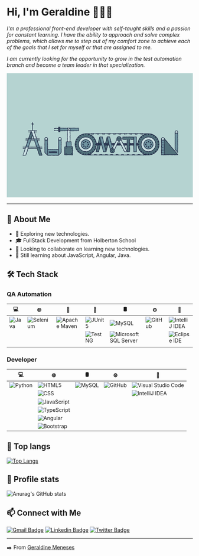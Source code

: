 # Hi, I'm Geraldine 👋🏻‍💻

 *I'm a professional front-end developer with self-taught skills and a passion for constant learning. I have the ability to approach and solve complex problems, which allows me to step out of my comfort zone to achieve each of the goals that I set for myself or that are assigned to me.*

 *I am currently looking for the opportunity to grow in the test automation branch and become a team leader in that specialization.*

 ![QA-Automation](./img/automation.gif)
 ***

## 💬  About Me
* 🔭   Exploring new technologies.
* 🎓   FullStack Development from Holberton School
* 👯   Looking to collaborate on learning new technologies.
* 🌱   Still learning about JavaScript, Angular, Java.

## 🛠  Tech Stack

### QA Automation

| 💻 | 🌐 | 👀 | 📖 | 🛢 | ⚙️ | 🔧 |
| ---|---|---|---| ---| ---	| ---|
|![Java](https://img.shields.io/badge/-Java-333333?style=flat)	|![Selenium](https://img.shields.io/badge/-Selenium-333333?style=flat&logo=selenium&logoColor=43B02A)|![Apache Maven](https://img.shields.io/badge/-Apache%20Maven-333333?style=flat&logo=apachemaven&logoColor=C71A36)	|![JUnit5](https://img.shields.io/badge/-JUnit5-333333?style=flat&logo=junit5&logoColor=25A162)|![MySQL](https://img.shields.io/badge/-MySQL-333333?style=flat&logo=mysql)|![GitHub](https://img.shields.io/badge/-GitHub-333333?style=flat&logo=github)	|![IntelliJ IDEA](https://img.shields.io/badge/-IntelliJ%20IDEA-333333?style=flat&logo=IntelliJ%20IDEA&logoColor=000&bg_color=000000)	|
|	|		|	|![TestNG](https://img.shields.io/badge/-TestNG-333333?style=flat)|![Microsoft SQL Server](https://img.shields.io/badge/-SQL%20Server-333333?style=flat&logo=microsoftsqlserver&logoColor=CC2927)	|	|![Eclipse IDE](https://img.shields.io/badge/-Eclipse%20IDE-333333?style=flat&logo=eclipseide&logoColor=525C86)|
|	|		|	|	 |		|	|		|

### Developer
| 💻 | 🌐 | 🛢 | ⚙️ | 🔧 |
| --- | --- | --- | --- | --- |
| ![Python](https://img.shields.io/badge/-Python-333333?style=flat&logo=python) | ![HTML5](https://img.shields.io/badge/-HTML5-333333?style=flat&logo=HTML5) | ![MySQL](https://img.shields.io/badge/-MySQL-333333?style=flat&logo=mysql) | ![GitHub](https://img.shields.io/badge/-GitHub-333333?style=flat&logo=github) | ![Visual Studio Code](https://img.shields.io/badge/-Visual%20Studio%20Code-333333?style=flat&logo=visual-studio-code&logoColor=007ACC) |
|  | ![CSS](https://img.shields.io/badge/-CSS-333333?style=flat&logo=CSS3&logoColor=1572B6) |  |  | ![IntelliJ IDEA](https://img.shields.io/badge/-IntelliJ%20IDEA-333333?style=flat&logo=IntelliJ%20IDEA&logoColor=000&bg_color=000000) |
|  | ![JavaScript](https://img.shields.io/badge/-JavaScript-333333?style=flat&logo=javascript) |  |  |  |
|  | ![TypeScript](https://img.shields.io/badge/-typescript-333333?style=flat&logo=typescript&logoColor=3178C6) |  |  |  |
|  | ![Angular](https://img.shields.io/badge/-angular-333333?style=flat&logo=angular&logoColor=DD0031) |  |  |  |
|  | ![Bootstrap](https://img.shields.io/badge/-Bootstrap-333333?style=flat&logo=bootstrap&logoColor=563D7C) |  |  |  |

## 👅 Top langs 
[![Top Langs](https://github-readme-stats.vercel.app/api/top-langs/?username=nitaly31&layout=compact&langs_count=8&theme=darcula&bg_color=00000000)](https://github.com/anuraghazra/github-readme-stats)

## 🎹 Profile stats
![Anurag's GitHub stats](https://github-readme-stats.vercel.app/api?username=nitaly31&show_icons=true&theme=darcula&bg_color=00000000)

## 📫 Connect with Me

[![Gmail Badge](https://img.shields.io/badge/-geraldine.nitaly@gmail.com-c14438?style=flat&logo=Gmail&logoColor=white)](mailto:geraldine.nitaly@gmail.com "Connect via Email")
[![Linkedin Badge](https://img.shields.io/badge/-Geraldine%20Meneses-0072b1?style=flat&logo=Linkedin&logoColor=white)](https://www.linkedin.com/in/geraldine-meneses/ "Connect on LinkedIn")
[![Twitter Badge](https://img.shields.io/badge/-@NitalyMeneses-00acee?style=flat&logo=Twitter&logoColor=white)](https://twitter.com/intent/follow?screen_name=NitalyMeneses "Follow on Twitter")

***
✒️ From [Geraldine Meneses](https://github.com/nitaly31)
